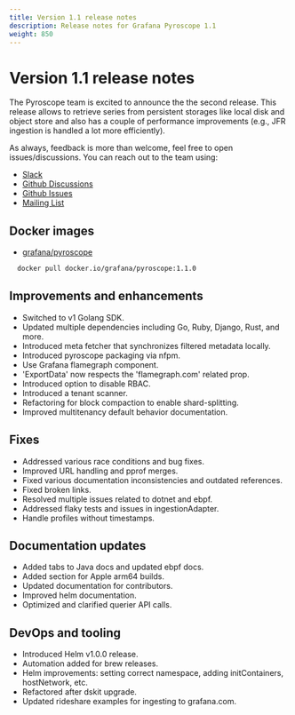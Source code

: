 ```yaml
---
title: Version 1.1 release notes
description: Release notes for Grafana Pyroscope 1.1
weight: 850
---
```


# Version 1.1 release notes

The Pyroscope team is excited to announce the the second release. This release allows to retrieve series from persistent storages like local disk and object store and also has a couple of performance improvements (e.g., JFR ingestion is handled a lot more efficiently).

As always, feedback is more than welcome, feel free to open issues/discussions.
You can reach out to the team using:

- [Slack](https://grafana.slack.com/archives/C047CCW6YM8)
- [Github Discussions](https://github.com/grafana/pyroscope/discussions)
- [Github Issues](https://github.com/grafana/pyroscope/issues)
- [Mailing List](https://groups.google.com/g/pyroscope-team)

## Docker images

- [grafana/pyroscope](https://hub.docker.com/r/grafana/pyroscope/tags)

```bash
  docker pull docker.io/grafana/pyroscope:1.1.0
```

## Improvements and enhancements

- Switched to v1 Golang SDK.
- Updated multiple dependencies including Go, Ruby, Django, Rust, and more.
- Introduced meta fetcher that synchronizes filtered metadata locally.
- Introduced pyroscope packaging via nfpm.
- Use Grafana flamegraph component.
- 'ExportData' now respects the 'flamegraph.com' related prop.
- Introduced option to disable RBAC.
- Introduced a tenant scanner.
- Refactoring for block compaction to enable shard-splitting.
- Improved multitenancy default behavior documentation.

## Fixes

- Addressed various race conditions and bug fixes.
- Improved URL handling and pprof merges.
- Fixed various documentation inconsistencies and outdated references.
- Fixed broken links.
- Resolved multiple issues related to dotnet and ebpf.
- Addressed flaky tests and issues in ingestionAdapter.
- Handle profiles without timestamps.

## Documentation updates

- Added tabs to Java docs and updated ebpf docs.
- Added section for Apple arm64 builds.
- Updated documentation for contributors.
- Improved helm documentation.
- Optimized and clarified querier API calls.

## DevOps and tooling

- Introduced Helm v1.0.0 release.
- Automation added for brew releases.
- Helm improvements: setting correct namespace, adding initContainers, hostNetwork, etc.
- Refactored after dskit upgrade.
- Updated rideshare examples for ingesting to grafana.com.